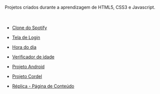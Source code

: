 
Projetos criados durante a aprendizagem de HTML5, CSS3 e Javascript. 
<br><br><br>

* <a href="https://dancarvalho09.github.io/projetos/clone-spotify/index.html" target="_blank"> Clone do Spotify </a>

* <a href="https://dancarvalho09.github.io/projetos/tela-login/index.html" target="_blank"> Tela de Login </a>

* <a href="https://dancarvalho09.github.io/projetos/verificador-horas/index.html" target="_blank"> Hora do dia </a>

* <a href="https://dancarvalho09.github.io/projetos/verificador-idade/index.html" target="_blank"> Verificador de idade </a>

* <a href="https://dancarvalho09.github.io/projetos/projeto-android/index.html" target="_blank"> Projeto Android </a>

* <a href="https://dancarvalho09.github.io/projetos/projeto-cordel/index.html" target="_blank"> Projeto Cordel </a>

* <a href="https://dancarvalho09.github.io/projetos/replica-pagina-conteudo/index.html" target="_blank"> Réplica - Página de Conteúdo </a>
